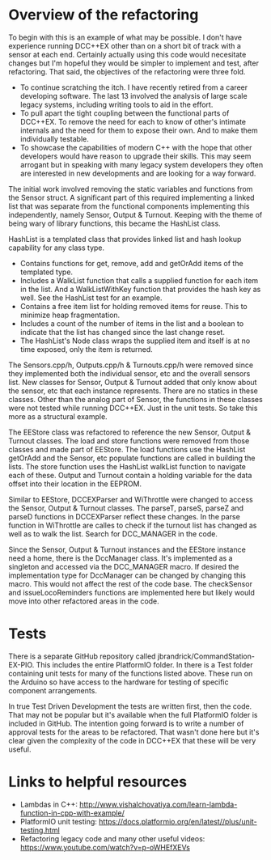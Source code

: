 
# Overview of the refactoring

 To begin with this is an example of what may be possible. I don't have experience running DCC++EX other than on a short bit of track with a sensor at each end. Certainly actually using this code would necesitate changes but I'm hopeful they would be simpler to implement and test, after refactoring. That said, the objectives of the refactoring were three fold.

* To continue scratching the itch. I have recently retired from a career developing software. The last 13 involved the analysis of large scale legacy systems, including writing tools to aid in the effort.
* To pull apart the tight coupling between the functional parts of DCC++EX. To remove the need for each to know of other's intimate internals and the need for them to expose their own. And to make them individually testable.
* To showcase the capabilities of modern C++ with the hope that other developers would have reason to upgrade their skills. This may seem arrogant but in speaking with many legacy system developers they often are interested in new developments and are looking for a way forward.

The initial work involved removing the static variables and functions from the Sensor struct. A significant part of this required implementing a linked list that was separate from the functional components implementing this independently, namely Sensor, Output & Turnout. Keeping with the theme of being wary of library functions, this became the HashList class.

HashList is a templated class that provides linked list and hash lookup capability for any class type.
* Contains functions for get, remove, add and getOrAdd items of the templated type.
* Includes a WalkList function that calls a supplied function for each item in the list. And a WalkListWithKey function that provides the hash key as well. See the HashList test for an example.
* Contains a free item list for holding removed items for reuse. This to minimize heap fragmentation.
* Includes a count of the number of items in the list and a boolean to indicate that the list has changed since the last change reset.
* The HashList's Node class wraps the supplied item and itself is at no time exposed, only the item is returned.

The Sensors.cpp/h, Outputs.cpp/h & Turnouts.cpp/h were removed since they implemented both the individual sensor, etc and the overall sensors list. New classes for Sensor, Output & Turnout added that only know about the sensor, etc that each instance represents. There are no statics in these classes. Other than the analog part of Sensor, the functions in these classes were not tested while running DCC++EX. Just in the unit tests. So take this more as a structural example.

The EEStore class was refactored to reference the new Sensor, Output & Turnout classes. The load and store functions were removed from those classes and made part of EEStore. The load functions use the HashList getOrAdd and the Sensor, etc populate functions are called in building the lists. The store function uses the HashList walkList function to navigate each of these. Output and Turnout contain a holding variable for the data offset into their location in the EEPROM.

Similar to EEStore, DCCEXParser and WiThrottle were changed to access the Sensor, Output & Turnout classes. The parseT, parseS, parseZ and parseD functions in DCCEXParser reflect these changes. In the parse function in WiThrottle are calles to check if the turnout list has changed as well as to walk the list. Search for DCC_MANAGER in the code.

Since the Sensor, Output & Turnout instances and the EEStore instance need a home, there is the DccManager class. It's implemented as a singleton and accessed via the DCC_MANAGER macro. If desired the implementation type for DccManager can be changed by changing this macro. This would not affect the rest of the code base. The checkSensor and issueLocoReminders functions are implemented here but likely would move into other refactored areas in the code.

# Tests

There is a separate GitHub repository called jbrandrick/CommandStation-EX-PIO. This includes the entire PlatformIO folder. In there is a Test folder containing unit tests for many of the functions listed above. These run on the Arduino so have access to the hardware for testing of specific component arrangements.

In true Test Driven Development the tests are written first, then the code. That may not be popular but it's available when the full PlatformIO folder is included in GitHub. The intention going forward is to write a number of approval tests for the areas to be refactored. That wasn't done here but it's clear given the complexity of the code in DCC++EX that these will be very useful.

# Links to helpful resources

* Lambdas in C++: http://www.vishalchovatiya.com/learn-lambda-function-in-cpp-with-example/
* PlatformIO unit testing: https://docs.platformio.org/en/latest//plus/unit-testing.html
* Refactoring legacy code and many other useful videos: https://www.youtube.com/watch?v=p-oWHEfXEVs
